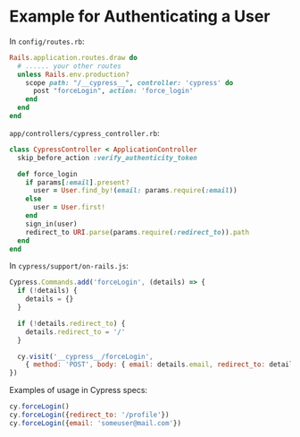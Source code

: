 # Example for Authenticating a User

In `config/routes.rb`:
```rb
Rails.application.routes.draw do
  # ...... your other routes
  unless Rails.env.production?
    scope path: "/__cypress__", controller: 'cypress' do
      post "forceLogin", action: 'force_login'
    end
  end
end
```

`app/controllers/cypress_controller.rb`:
```rb
class CypressController < ApplicationController
  skip_before_action :verify_authenticity_token

  def force_login
    if params[:email].present?
      user = User.find_by!(email: params.require(:email))
    else
      user = User.first!
    end
    sign_in(user)
    redirect_to URI.parse(params.require(:redirect_to)).path
  end
end
```

In `cypress/support/on-rails.js`:
```js
Cypress.Commands.add('forceLogin', (details) => {
  if (!details) {
    details = {}
  }

  if (!details.redirect_to) {
    details.redirect_to = '/'
  }

  cy.visit('__cypress__/forceLogin',
    { method: 'POST', body: { email: details.email, redirect_to: details.redirect_to } })
})
```

Examples of usage in Cypress specs:
```js
cy.forceLogin()
cy.forceLogin({redirect_to: '/profile'})
cy.forceLogin({email: 'someuser@mail.com'})
```
